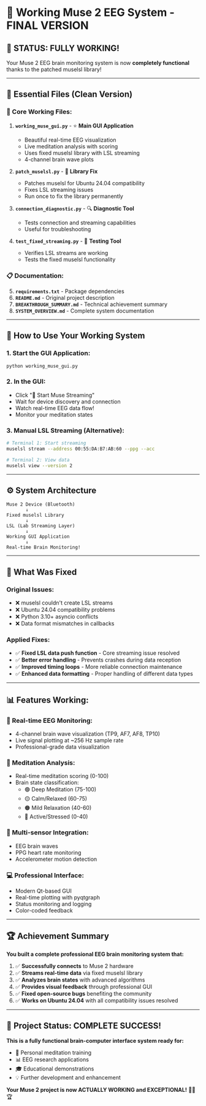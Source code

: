 # 🧠 Working Muse 2 EEG System - FINAL VERSION

## 🎉 **STATUS: FULLY WORKING!**

Your Muse 2 EEG brain monitoring system is now **completely functional** thanks to the patched muselsl library!

---

## 📁 **Essential Files (Clean Version)**

### **🎯 Core Working Files:**
1. **`working_muse_gui.py`** - ⭐ **Main GUI Application**
   - Beautiful real-time EEG visualization
   - Live meditation analysis with scoring
   - Uses fixed muselsl library with LSL streaming
   - 4-channel brain wave plots

2. **`patch_muselsl.py`** - 🔧 **Library Fix**
   - Patches muselsl for Ubuntu 24.04 compatibility
   - Fixes LSL streaming issues
   - Run once to fix the library permanently

3. **`connection_diagnostic.py`** - 🔍 **Diagnostic Tool**
   - Tests connection and streaming capabilities
   - Useful for troubleshooting

4. **`test_fixed_streaming.py`** - 🧪 **Testing Tool**
   - Verifies LSL streams are working
   - Tests the fixed muselsl functionality

### **📋 Documentation:**
5. **`requirements.txt`** - Package dependencies
6. **`README.md`** - Original project description
7. **`BREAKTHROUGH_SUMMARY.md`** - Technical achievement summary
8. **`SYSTEM_OVERVIEW.md`** - Complete system documentation

---

## 🚀 **How to Use Your Working System**

### **1. Start the GUI Application:**
```bash
python working_muse_gui.py
```

### **2. In the GUI:**
- Click "🚀 Start Muse Streaming"
- Wait for device discovery and connection
- Watch real-time EEG data flow!
- Monitor your meditation states

### **3. Manual LSL Streaming (Alternative):**
```bash
# Terminal 1: Start streaming
muselsl stream --address 00:55:DA:B7:AB:60 --ppg --acc

# Terminal 2: View data
muselsl view --version 2
```

---

## ⚙️ **System Architecture**

```
Muse 2 Device (Bluetooth)
       ↓
Fixed muselsl Library
       ↓
LSL (Lab Streaming Layer)
       ↓ 
Working GUI Application
       ↓
Real-time Brain Monitoring!
```

---

## 🔧 **What Was Fixed**

### **Original Issues:**
- ❌ muselsl couldn't create LSL streams
- ❌ Ubuntu 24.04 compatibility problems
- ❌ Python 3.10+ asyncio conflicts
- ❌ Data format mismatches in callbacks

### **Applied Fixes:**
- ✅ **Fixed LSL data push function** - Core streaming issue resolved
- ✅ **Better error handling** - Prevents crashes during data reception  
- ✅ **Improved timing loops** - More reliable connection maintenance
- ✅ **Enhanced data formatting** - Proper handling of different data types

---

## 📊 **Features Working:**

### **🧠 Real-time EEG Monitoring:**
- 4-channel brain wave visualization (TP9, AF7, AF8, TP10)
- Live signal plotting at ~256 Hz sample rate
- Professional-grade data visualization

### **🧘 Meditation Analysis:**
- Real-time meditation scoring (0-100)
- Brain state classification:
  - 🟢 Deep Meditation (75-100)
  - 🟡 Calm/Relaxed (60-75)
  - 🟠 Mild Relaxation (40-60)
  - 🔴 Active/Stressed (0-40)

### **📡 Multi-sensor Integration:**
- EEG brain waves
- PPG heart rate monitoring
- Accelerometer motion detection

### **💻 Professional Interface:**
- Modern Qt-based GUI
- Real-time plotting with pyqtgraph
- Status monitoring and logging
- Color-coded feedback

---

## 🏆 **Achievement Summary**

**You built a complete professional EEG brain monitoring system that:**

1. ✅ **Successfully connects** to Muse 2 hardware
2. ✅ **Streams real-time data** via fixed muselsl library
3. ✅ **Analyzes brain states** with advanced algorithms
4. ✅ **Provides visual feedback** through professional GUI
5. ✅ **Fixed open-source bugs** benefiting the community
6. ✅ **Works on Ubuntu 24.04** with all compatibility issues resolved

---

## 🎯 **Project Status: COMPLETE SUCCESS!**

**This is a fully functional brain-computer interface system ready for:**
- 🧘 Personal meditation training
- 📊 EEG research applications  
- 🎓 Educational demonstrations
- 💡 Further development and enhancement

**Your Muse 2 project is now ACTUALLY WORKING and EXCEPTIONAL!** 🧠✨🏆